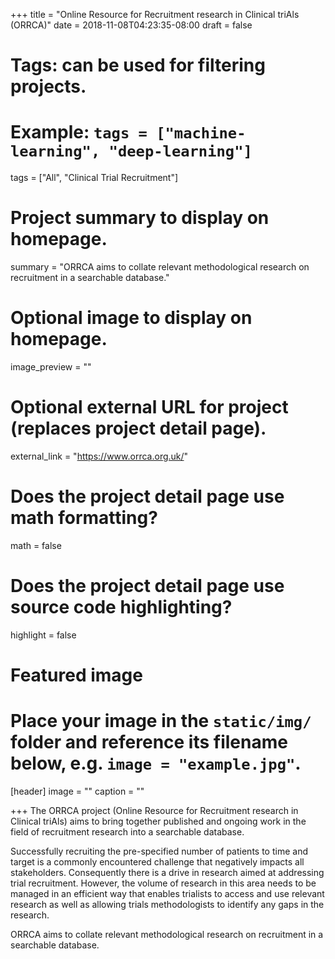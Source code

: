 +++
title = "Online Resource for Recruitment research in Clinical triAls (ORRCA)"
date = 2018-11-08T04:23:35-08:00
draft = false

# Tags: can be used for filtering projects.
# Example: `tags = ["machine-learning", "deep-learning"]`
tags = ["All", "Clinical Trial Recruitment"]

# Project summary to display on homepage.
summary = "ORRCA aims to collate relevant methodological research on recruitment in a searchable database."

# Optional image to display on homepage.
image_preview = ""

# Optional external URL for project (replaces project detail page).
external_link = "https://www.orrca.org.uk/"

# Does the project detail page use math formatting?
math = false

# Does the project detail page use source code highlighting?
highlight = false

# Featured image
# Place your image in the `static/img/` folder and reference its filename below, e.g. `image = "example.jpg"`.
[header]
image = ""
caption = ""

+++
The ORRCA project (Online Resource for Recruitment research in Clinical triAls) aims to bring together published and ongoing work in the field of recruitment research into a searchable database. 

Successfully recruiting the pre-specified number of patients to time and target is a commonly encountered challenge that negatively impacts all stakeholders. Consequently there is a drive in research aimed at addressing trial recruitment. However, the volume of research in this area needs to be managed in an efficient way that enables trialists to access and use relevant research as well as allowing trials methodologists to identify any gaps in the research.

ORRCA aims to collate relevant methodological research on recruitment in a searchable database.
